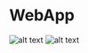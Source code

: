 # WebApp

![alt text](https://i.ibb.co/M12B1p3/chrome-A0-Rrz-ITCM3.png)
![alt text](https://i.ibb.co/5hg3RVr/chrome-Rdu-Cvto47c.png)

